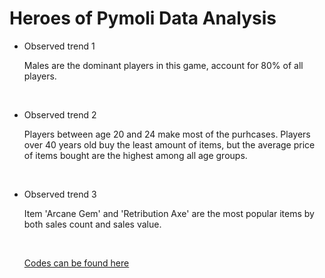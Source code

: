 # Heroes of Pymoli Data Analysis
* Observed trend 1

	Males are the dominant players in this game, account for 80% of all players.
	
	<br>

* Observed trend 2

	Players between age 20 and 24 make most of the purhcases.  Players over 40 years old buy the least amount of items, but the average price of items bought are the highest among all age groups.
	
	<br>
  

* Observed trend 3

	Item 'Arcane Gem' and 'Retribution Axe' are the most popular items by both sales count and sales value.
	
	<br>
	
	[Codes can be found here](https://github.com/nelsonxw/Pandas-Analysis/blob/master/HeroesOfPymoli_results.ipynb)
	
  
